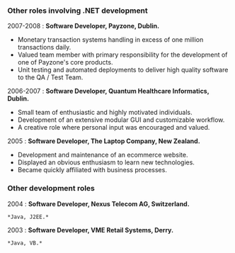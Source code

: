 ### Other roles involving .NET development

2007-2008
:   **Software Developer, Payzone, Dublin.**

* Monetary transaction systems handling in excess of one million transactions daily.
* Valued team member with primary responsibility for the development of one of Payzone's core products.
* Unit testing and automated deployments to deliver high quality software to the QA / Test Team.

2006-2007
:   **Software Developer, Quantum Healthcare Informatics, Dublin.**

* Small team of enthusiastic and highly motivated individuals.
* Development of an extensive modular GUI and customizable workflow.
* A creative role where personal input was encouraged and valued.

2005
:   **Software Developer, The Laptop Company, New Zealand.**

* Development and maintenance of an ecommerce website.
* Displayed an obvious enthusiasm to learn new technologies.
* Became quickly affiliated with business processes.

### Other development roles

2004
:   **Software Developer, Nexus Telecom AG, Switzerland.**

    *Java, J2EE.*

2003
:   **Software Developer, VME Retail Systems, Derry.**

    *Java, VB.*

